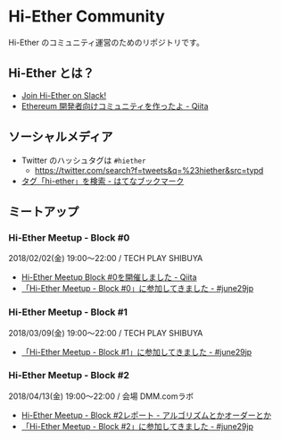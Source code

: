 # Hi-Ether Community

Hi-Ether のコミュニティ運営のためのリポジトリです。

## Hi-Ether とは？

- <a title="Join Hi-Ether on Slack!" href="https://www.hi-ether.org/">Join Hi-Ether on Slack!</a>
- <a title="Ethereum 開発者向けコミュニティを作ったよ - Qiita" href="https://qiita.com/amachino/items/605ff76209d7193dc92c">Ethereum 開発者向けコミュニティを作ったよ - Qiita</a>

## ソーシャルメディア

- Twitter のハッシュタグは `#hiether`
  - https://twitter.com/search?f=tweets&q=%23hiether&src=typd
- <a title="タグ「hi-ether」を検索 - はてなブックマーク" href="http://b.hatena.ne.jp/search/tag?safe=on&q=hi-ether&users=1">タグ「hi-ether」を検索 - はてなブックマーク</a>

## ミートアップ

### Hi-Ether Meetup - Block #0

2018/02/02(金) 19:00〜22:00 / TECH PLAY SHIBUYA

- <a title="Hi-Ether Meetup Block #0を開催しました - Qiita" href="https://qiita.com/tsukukobaan/items/78a2a47c61c4f5040c6a">Hi-Ether Meetup Block #0を開催しました - Qiita</a>
- <a title="「Hi-Ether Meetup - Block #0」に参加してきました - #june29jp" href="https://june29.jp/2018/02/04/hi-ether-meetup-block-0/">「Hi-Ether Meetup - Block #0」に参加してきました - #june29jp</a>

### Hi-Ether Meetup - Block #1

2018/03/09(金) 19:00〜22:00 / TECH PLAY SHIBUYA

- <a title="「Hi-Ether Meetup - Block #1」に参加してきました - #june29jp" href="https://june29.jp/2018/03/12/hi-ether-meetup-block-1/">「Hi-Ether Meetup - Block #1」に参加してきました - #june29jp</a>

### Hi-Ether Meetup - Block #2

2018/04/13(金) 19:00〜22:00 / 会場 DMM.comラボ

- <a title="Hi-Ether Meetup - Block #2レポート - アルゴリズムとかオーダーとか" href="http://y-nakajo.hatenablog.com/entry/2018/04/16/092538">Hi-Ether Meetup - Block #2レポート - アルゴリズムとかオーダーとか</a>
- <a title="「Hi-Ether Meetup - Block #2」に参加してきました - #june29jp" href="https://june29.jp/2018/04/16/hi-ether-meetup-block-2/">「Hi-Ether Meetup - Block #2」に参加してきました - #june29jp</a>
